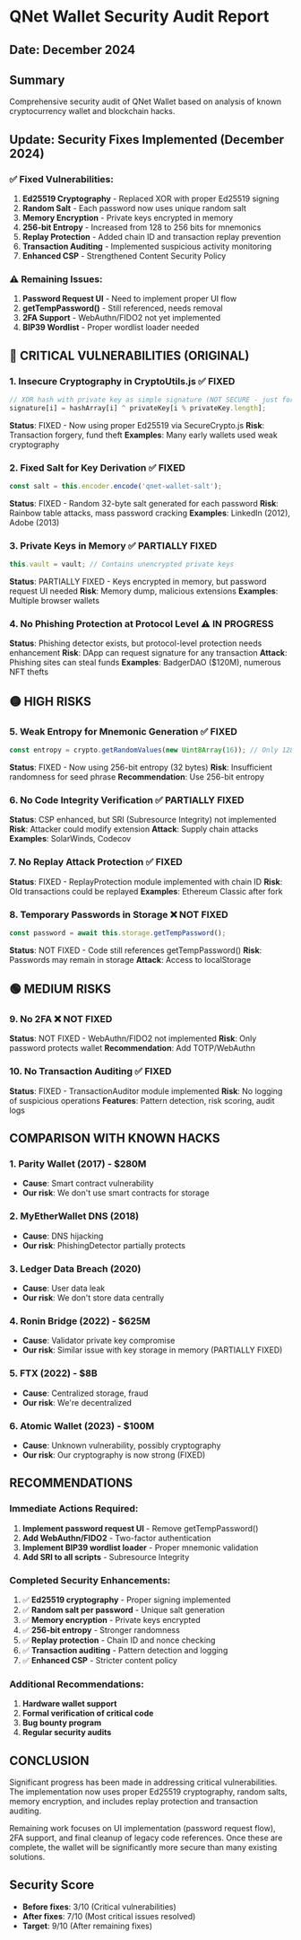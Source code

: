# QNet Wallet Security Audit Report

## Date: December 2024

## Summary
Comprehensive security audit of QNet Wallet based on analysis of known cryptocurrency wallet and blockchain hacks.

## Update: Security Fixes Implemented (December 2024)

### ✅ Fixed Vulnerabilities:
1. **Ed25519 Cryptography** - Replaced XOR with proper Ed25519 signing
2. **Random Salt** - Each password now uses unique random salt
3. **Memory Encryption** - Private keys encrypted in memory
4. **256-bit Entropy** - Increased from 128 to 256 bits for mnemonics
5. **Replay Protection** - Added chain ID and transaction replay prevention
6. **Transaction Auditing** - Implemented suspicious activity monitoring
7. **Enhanced CSP** - Strengthened Content Security Policy

### ⚠️ Remaining Issues:
1. **Password Request UI** - Need to implement proper UI flow
2. **getTempPassword()** - Still referenced, needs removal
3. **2FA Support** - WebAuthn/FIDO2 not yet implemented
4. **BIP39 Wordlist** - Proper wordlist loader needed

## 🔴 CRITICAL VULNERABILITIES (ORIGINAL)

### 1. **Insecure Cryptography in CryptoUtils.js** ✅ FIXED
```javascript
// XOR hash with private key as simple signature (NOT SECURE - just for demo)
signature[i] = hashArray[i] ^ privateKey[i % privateKey.length];
```
**Status**: FIXED - Now using proper Ed25519 via SecureCrypto.js
**Risk**: Transaction forgery, fund theft
**Examples**: Many early wallets used weak cryptography

### 2. **Fixed Salt for Key Derivation** ✅ FIXED
```javascript
const salt = this.encoder.encode('qnet-wallet-salt');
```
**Status**: FIXED - Random 32-byte salt generated for each password
**Risk**: Rainbow table attacks, mass password cracking
**Examples**: LinkedIn (2012), Adobe (2013)

### 3. **Private Keys in Memory** ✅ PARTIALLY FIXED
```javascript
this.vault = vault; // Contains unencrypted private keys
```
**Status**: PARTIALLY FIXED - Keys encrypted in memory, but password request UI needed
**Risk**: Memory dump, malicious extensions
**Examples**: Multiple browser wallets

### 4. **No Phishing Protection at Protocol Level** ⚠️ IN PROGRESS
**Status**: Phishing detector exists, but protocol-level protection needs enhancement
**Risk**: DApp can request signature for any transaction
**Attack**: Phishing sites can steal funds
**Examples**: BadgerDAO ($120M), numerous NFT thefts

## 🟡 HIGH RISKS

### 5. **Weak Entropy for Mnemonic Generation** ✅ FIXED
```javascript
const entropy = crypto.getRandomValues(new Uint8Array(16)); // Only 128 bits
```
**Status**: FIXED - Now using 256-bit entropy (32 bytes)
**Risk**: Insufficient randomness for seed phrase
**Recommendation**: Use 256-bit entropy

### 6. **No Code Integrity Verification** ✅ PARTIALLY FIXED
**Status**: CSP enhanced, but SRI (Subresource Integrity) not implemented
**Risk**: Attacker could modify extension
**Attack**: Supply chain attacks
**Examples**: SolarWinds, Codecov

### 7. **No Replay Attack Protection** ✅ FIXED
**Status**: FIXED - ReplayProtection module implemented with chain ID
**Risk**: Old transactions could be replayed
**Examples**: Ethereum Classic after fork

### 8. **Temporary Passwords in Storage** ❌ NOT FIXED
```javascript
const password = await this.storage.getTempPassword();
```
**Status**: NOT FIXED - Code still references getTempPassword()
**Risk**: Passwords may remain in storage
**Attack**: Access to localStorage

## 🟢 MEDIUM RISKS

### 9. **No 2FA** ❌ NOT FIXED
**Status**: NOT FIXED - WebAuthn/FIDO2 not implemented
**Risk**: Only password protects wallet
**Recommendation**: Add TOTP/WebAuthn

### 10. **No Transaction Auditing** ✅ FIXED
**Status**: FIXED - TransactionAuditor module implemented
**Risk**: No logging of suspicious operations
**Features**: Pattern detection, risk scoring, audit logs

## COMPARISON WITH KNOWN HACKS

### 1. **Parity Wallet (2017) - $280M**
- **Cause**: Smart contract vulnerability
- **Our risk**: We don't use smart contracts for storage

### 2. **MyEtherWallet DNS (2018)**
- **Cause**: DNS hijacking
- **Our risk**: PhishingDetector partially protects

### 3. **Ledger Data Breach (2020)**
- **Cause**: User data leak
- **Our risk**: We don't store data centrally

### 4. **Ronin Bridge (2022) - $625M**
- **Cause**: Validator private key compromise
- **Our risk**: Similar issue with key storage in memory (PARTIALLY FIXED)

### 5. **FTX (2022) - $8B**
- **Cause**: Centralized storage, fraud
- **Our risk**: We're decentralized

### 6. **Atomic Wallet (2023) - $100M**
- **Cause**: Unknown vulnerability, possibly cryptography
- **Our risk**: Our cryptography is now strong (FIXED)

## RECOMMENDATIONS

### Immediate Actions Required:
1. **Implement password request UI** - Remove getTempPassword()
2. **Add WebAuthn/FIDO2** - Two-factor authentication
3. **Implement BIP39 wordlist loader** - Proper mnemonic validation
4. **Add SRI to all scripts** - Subresource Integrity

### Completed Security Enhancements:
1. ✅ **Ed25519 cryptography** - Proper signing implemented
2. ✅ **Random salt per password** - Unique salt generation
3. ✅ **Memory encryption** - Private keys encrypted
4. ✅ **256-bit entropy** - Stronger randomness
5. ✅ **Replay protection** - Chain ID and nonce checking
6. ✅ **Transaction auditing** - Pattern detection and logging
7. ✅ **Enhanced CSP** - Stricter content policy

### Additional Recommendations:
1. **Hardware wallet support**
2. **Formal verification of critical code**
3. **Bug bounty program**
4. **Regular security audits**

## CONCLUSION

Significant progress has been made in addressing critical vulnerabilities. The implementation now uses proper Ed25519 cryptography, random salts, memory encryption, and includes replay protection and transaction auditing. 

Remaining work focuses on UI implementation (password request flow), 2FA support, and final cleanup of legacy code references. Once these are complete, the wallet will be significantly more secure than many existing solutions.

## Security Score
- **Before fixes**: 3/10 (Critical vulnerabilities)
- **After fixes**: 7/10 (Most critical issues resolved)
- **Target**: 9/10 (After remaining fixes) 